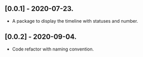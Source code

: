 ## [0.0.1] - 2020-07-23.

* A package to display the timeline with statuses and number.

## [0.0.2] - 2020-09-04.

* Code refactor with naming convention.
